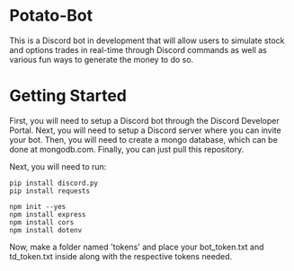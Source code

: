 # Potato-Bot
This is a Discord bot in development that will allow users to simulate stock and options trades in real-time through Discord commands as well as various fun ways to generate the money to do so.
# Getting Started
First, you will need to setup a Discord bot through the Discord Developer Portal.
Next, you will need to setup a Discord server where you can invite your bot.
Then, you will need to create a mongo database, which can be done at mongodb.com.
Finally, you can just pull this repository.

Next, you will need to run:
```
pip install discord.py
pip install requests

npm init --yes
npm install express
npm install cors
npm install dotenv
```

Now, make a folder named 'tokens' and place your bot_token.txt and td_token.txt inside along with the respective tokens needed.
